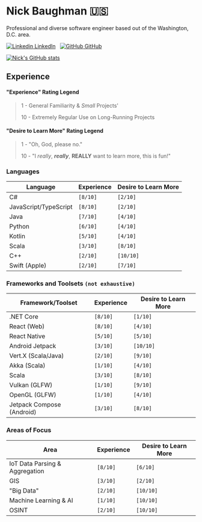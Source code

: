 # Nick Baughman 🇺🇸

Professional and diverse software engineer based out of the Washington, D.C. area.

[![Linkedin](https://i.stack.imgur.com/gVE0j.png) LinkedIn](https://www.linkedin.com/in/baughmann)
&nbsp;
[![GitHub](https://i.stack.imgur.com/tskMh.png) GitHub](https://github.com/baughmann)

[![Nick's GitHub stats](https://github-readme-stats.vercel.app/api?username=nbaughman&show_icons=true&theme=dracula)](https://github.com/nbaughman/github-readme-stats)


## Experience

#### "Experience" Rating Legend

> 1 - General Familiarity & _Small_ Projects'
>
> 10 - Extremely Regular Use on Long-Running Projects

#### "Desire to Learn More" Rating Legend

> 1 - "Oh, God, please no."
>
> 10 - "I _really_, **_really_**, **REALLY** want to learn more, this is fun!"

### Languages

| Language              | Experience | Desire to Learn More |
| --------------------- | ---------- | -------------------- |
| C#                    | `[8/10]`   | `[2/10]`             |
| JavaScript/TypeScript | `[8/10]`   | `[2/10]`             |
| Java                  | `[7/10]`   | `[4/10]`             |
| Python                | `[6/10]`   | `[4/10]`             |
| Kotlin                | `[5/10]`   | `[4/10]`             |
| Scala                 | `[3/10]`   | `[8/10]`             |
| C++                   | `[2/10]`   | `[10/10]`            |
| Swift (Apple)         | `[2/10]`   | `[7/10]`             |

### Frameworks and Toolsets `(not exhaustive)`

| Framework/Toolset         | Experience | Desire to Learn More |
| ------------------------- | ---------- | -------------------- |
| .NET Core                 | `[8/10]`   | `[1/10]`             |
| React (Web)               | `[8/10]`   | `[4/10]`             |
| React Native              | `[5/10]`   | `[5/10]`             |
| Android Jetpack           | `[3/10]`   | `[10/10]`            |
| Vert.X (Scala/Java)       | `[2/10]`   | `[9/10]`             |
| Akka (Scala)              | `[1/10]`   | `[4/10]`             |
| Scala                     | `[3/10]`   | `[8/10]`             |
| Vulkan (GLFW)             | `[1/10]`   | `[9/10]`             |
| OpenGL (GLFW)             | `[1/10]`   | `[4/10]`             |
| Jetpack Compose (Android) | `[3/10]`   | `[8/10]`             |

### Areas of Focus

| Area                           | Experience | Desire to Learn More |
| ------------------------------ | ---------- | -------------------- |
| IoT Data Parsing & Aggregation | `[8/10]`   | `[6/10]`             |
| GIS                            | `[3/10]`   | `[2/10]`             |
| "Big Data"                     | `[2/10]`   | `[10/10]`            |
| Machine Learning & AI          | `[1/10]`   | `[10/10]`            |
| OSINT                          | `[2/10]`   | `[10/10]`            |
